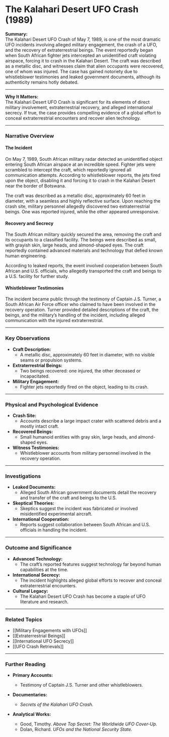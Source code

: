 # The Kalahari Desert UFO Crash (1989)

**Summary:**  
The Kalahari Desert UFO Crash of May 7, 1989, is one of the most dramatic UFO incidents involving alleged military engagement, the crash of a UFO, and the recovery of extraterrestrial beings. The event reportedly began when South African fighter jets intercepted an unidentified craft violating airspace, forcing it to crash in the Kalahari Desert. The craft was described as a metallic disc, and witnesses claim that alien occupants were recovered, one of whom was injured. The case has gained notoriety due to whistleblower testimonies and leaked government documents, although its authenticity remains hotly debated.

---

**Why It Matters:**  
The Kalahari Desert UFO Crash is significant for its elements of direct military involvement, extraterrestrial recovery, and alleged international secrecy. If true, the case provides compelling evidence of a global effort to conceal extraterrestrial encounters and recover alien technology.

---

### **Narrative Overview**

#### **The Incident**

On May 7, 1989, South African military radar detected an unidentified object entering South African airspace at an incredible speed. Fighter jets were scrambled to intercept the craft, which reportedly ignored all communication attempts. According to whistleblower reports, the jets fired upon the object, disabling it and forcing it to crash in the Kalahari Desert near the border of Botswana.

The craft was described as a metallic disc, approximately 60 feet in diameter, with a seamless and highly reflective surface. Upon reaching the crash site, military personnel allegedly discovered two extraterrestrial beings. One was reported injured, while the other appeared unresponsive.

#### **Recovery and Secrecy**

The South African military quickly secured the area, removing the craft and its occupants to a classified facility. The beings were described as small, with grayish skin, large heads, and almond-shaped eyes. The craft reportedly contained advanced materials and technology that defied known human engineering.

According to leaked reports, the event involved cooperation between South African and U.S. officials, who allegedly transported the craft and beings to a U.S. facility for further study.

#### **Whistleblower Testimonies**

The incident became public through the testimony of Captain J.S. Turner, a South African Air Force officer who claimed to have been involved in the recovery operation. Turner provided detailed descriptions of the craft, the beings, and the military’s handling of the incident, including alleged communication with the injured extraterrestrial.

---

### **Key Observations**

- **Craft Description:**
    - A metallic disc, approximately 60 feet in diameter, with no visible seams or propulsion systems.
- **Extraterrestrial Beings:**
    - Two beings recovered: one injured, the other deceased or incapacitated.
- **Military Engagement:**
    - Fighter jets reportedly fired on the object, leading to its crash.

---

### **Physical and Psychological Evidence**

- **Crash Site:**
    - Accounts describe a large impact crater with scattered debris and a mostly intact craft.
- **Recovered Beings:**
    - Small humanoid entities with gray skin, large heads, and almond-shaped eyes.
- **Witness Testimonies:**
    - Whistleblower accounts from military personnel involved in the recovery operation.

---

### **Investigations**

- **Leaked Documents:**
    - Alleged South African government documents detail the recovery and transfer of the craft and beings to the U.S.
- **Skeptical Theories:**
    - Skeptics suggest the incident was fabricated or involved misidentified experimental aircraft.
- **International Cooperation:**
    - Reports suggest collaboration between South African and U.S. officials in handling the incident.

---

### **Outcome and Significance**

- **Advanced Technology:**
    - The craft’s reported features suggest technology far beyond human capabilities at the time.
- **International Secrecy:**
    - The incident highlights alleged global efforts to recover and conceal extraterrestrial encounters.
- **Cultural Legacy:**
    - The Kalahari Desert UFO Crash has become a staple of UFO literature and research.

---

### **Related Topics**

- [[Military Engagements with UFOs]]
- [[Extraterrestrial Beings]]
- [[International UFO Secrecy]]
- [[UFO Crash Retrievals]]

---

### **Further Reading**

- **Primary Accounts:**
    
    - Testimony of Captain J.S. Turner and other whistleblowers.
- **Documentaries:**
    
    - _Secrets of the Kalahari UFO Crash._
- **Analytical Works:**
    
    - Good, Timothy. _Above Top Secret: The Worldwide UFO Cover-Up._
    - Dolan, Richard. _UFOs and the National Security State._